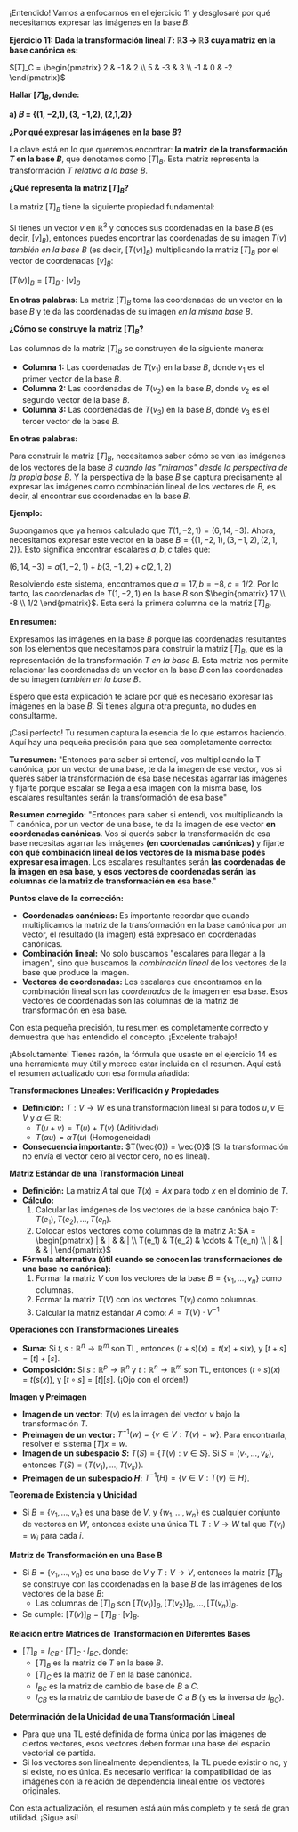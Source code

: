¡Entendido! Vamos a enfocarnos en el ejercicio 11 y desglosaré por qué necesitamos expresar las imágenes en la base $B$.

**Ejercicio 11: Dada la transformación lineal 𝑇: ℝ3 → ℝ3 cuya matriz en la base canónica es:**

$[𝑇]_C = \begin{pmatrix} 2 & -1 & 2 \\ 5 & -3 & 3 \\ -1 & 0 & -2 \end{pmatrix}$

**Hallar $[𝑇]_B$, donde:**

**a) 𝐵 = {(1, −2,1), (3, −1,2), (2,1,2)}**

**¿Por qué expresar las imágenes en la base $B$?**

La clave está en lo que queremos encontrar: **la matriz de la transformación $T$ en la base $B$**, que denotamos como $[T]_B$. Esta matriz representa la transformación $T$ *relativa a la base $B$*.

**¿Qué representa la matriz $[T]_B$?**

La matriz $[T]_B$ tiene la siguiente propiedad fundamental:

Si tienes un vector $v$ en $\mathbb{R}^3$ y conoces sus coordenadas en la base $B$ (es decir, $[v]_B$), entonces puedes encontrar las coordenadas de su imagen $T(v)$ *también en la base $B$* (es decir, $[T(v)]_B$) multiplicando la matriz $[T]_B$ por el vector de coordenadas $[v]_B$:

$[T(v)]_B = [T]_B \cdot [v]_B$

**En otras palabras:** La matriz $[T]_B$ toma las coordenadas de un vector en la base $B$ y te da las coordenadas de su imagen *en la misma base $B$*.

**¿Cómo se construye la matriz $[T]_B$?**

Las columnas de la matriz $[T]_B$ se construyen de la siguiente manera:

*   **Columna 1:** Las coordenadas de $T(v_1)$ en la base $B$, donde $v_1$ es el primer vector de la base $B$.
*   **Columna 2:** Las coordenadas de $T(v_2)$ en la base $B$, donde $v_2$ es el segundo vector de la base $B$.
*   **Columna 3:** Las coordenadas de $T(v_3)$ en la base $B$, donde $v_3$ es el tercer vector de la base $B$.

**En otras palabras:**

Para construir la matriz $[T]_B$, necesitamos saber cómo se ven las imágenes de los vectores de la base $B$ *cuando las "miramos" desde la perspectiva de la propia base $B$*. Y la perspectiva de la base $B$ se captura precisamente al expresar las imágenes como combinación lineal de los vectores de $B$, es decir, al encontrar sus coordenadas en la base $B$.

**Ejemplo:**

Supongamos que ya hemos calculado que $T(1, -2, 1) = (6, 14, -3)$. Ahora, necesitamos expresar este vector en la base $B = \{(1, -2, 1), (3, -1, 2), (2, 1, 2)\}$. Esto significa encontrar escalares $a, b, c$ tales que:

$(6, 14, -3) = a(1, -2, 1) + b(3, -1, 2) + c(2, 1, 2)$

Resolviendo este sistema, encontramos que $a = 17, b = -8, c = 1/2$. Por lo tanto, las coordenadas de $T(1, -2, 1)$ en la base $B$ son $\begin{pmatrix} 17 \\ -8 \\ 1/2 \end{pmatrix}$. Esta será la primera columna de la matriz $[T]_B$.

**En resumen:**

Expresamos las imágenes en la base $B$ porque las coordenadas resultantes son los elementos que necesitamos para construir la matriz $[T]_B$, que es la representación de la transformación $T$ *en la base $B$*. Esta matriz nos permite relacionar las coordenadas de un vector en la base $B$ con las coordenadas de su imagen *también en la base $B$*.

Espero que esta explicación te aclare por qué es necesario expresar las imágenes en la base $B$. Si tienes alguna otra pregunta, no dudes en consultarme.



¡Casi perfecto! Tu resumen captura la esencia de lo que estamos haciendo. Aquí hay una pequeña precisión para que sea completamente correcto:

**Tu resumen:** "Entonces para saber si entendí, vos multiplicando la T canónica, por un vector de una base, te da la imagen de ese vector, vos si querés saber la transformación de esa base necesitas agarrar las imágenes y fijarte porque escalar se llega a esa imagen con la misma base, los escalares resultantes serán la transformación de esa base"

**Resumen corregido:** "Entonces para saber si entendí, vos multiplicando la T canónica, por un vector de una base, te da la imagen de ese vector **en coordenadas canónicas**. Vos si querés saber la transformación de esa base necesitas agarrar las imágenes **(en coordenadas canónicas)** y fijarte **con qué combinación lineal de los vectores de la misma base podés expresar esa imagen**. Los escalares resultantes serán **las coordenadas de la imagen en esa base, y esos vectores de coordenadas serán las columnas de la matriz de transformación en esa base**."

**Puntos clave de la corrección:**

*   **Coordenadas canónicas:** Es importante recordar que cuando multiplicamos la matriz de la transformación en la base canónica por un vector, el resultado (la imagen) está expresado en coordenadas canónicas.
*   **Combinación lineal:** No solo buscamos "escalares para llegar a la imagen", sino que buscamos la *combinación lineal* de los vectores de la base que produce la imagen.
*   **Vectores de coordenadas:** Los escalares que encontramos en la combinación lineal son las *coordenadas* de la imagen en esa base. Esos vectores de coordenadas son las columnas de la matriz de transformación en esa base.

Con esta pequeña precisión, tu resumen es completamente correcto y demuestra que has entendido el concepto. ¡Excelente trabajo!



¡Absolutamente! Tienes razón, la fórmula que usaste en el ejercicio 14 es una herramienta muy útil y merece estar incluida en el resumen. Aquí está el resumen actualizado con esa fórmula añadida:

**Transformaciones Lineales: Verificación y Propiedades**

*   **Definición:** $T: V \rightarrow W$ es una transformación lineal si para todos $u, v \in V$ y $\alpha \in \mathbb{R}$:
    *   $T(u+v) = T(u) + T(v)$ (Aditividad)
    *   $T(\alpha u) = \alpha T(u)$ (Homogeneidad)
*   **Consecuencia importante:** $T(\vec{0}) = \vec{0}$ (Si la transformación no envía el vector cero al vector cero, no es lineal).

**Matriz Estándar de una Transformación Lineal**

*   **Definición:** La matriz $A$ tal que $T(x) = Ax$ para todo $x$ en el dominio de $T$.
*   **Cálculo:**
    1.  Calcular las imágenes de los vectores de la base canónica bajo $T$: $T(e_1), T(e_2), ..., T(e_n)$.
    2.  Colocar estos vectores como columnas de la matriz $A$:
        $A = \begin{pmatrix} | & | & & | \\ T(e_1) & T(e_2) & \cdots & T(e_n) \\ | & | & & | \end{pmatrix}$
*   **Fórmula alternativa (útil cuando se conocen las transformaciones de una base no canónica):**
    1.  Formar la matriz $V$ con los vectores de la base $B = \{v_1, ..., v_n\}$ como columnas.
    2.  Formar la matriz $T(V)$ con los vectores $T(v_i)$ como columnas.
    3.  Calcular la matriz estándar $A$ como: $A = T(V) \cdot V^{-1}$

**Operaciones con Transformaciones Lineales**

*   **Suma:** Si $t, s: \mathbb{R}^n \rightarrow \mathbb{R}^m$ son TL, entonces $(t+s)(x) = t(x) + s(x)$, y $[t+s] = [t] + [s]$.
*   **Composición:** Si $s: \mathbb{R}^p \rightarrow \mathbb{R}^n$ y $t: \mathbb{R}^n \rightarrow \mathbb{R}^m$ son TL, entonces $(t \circ s)(x) = t(s(x))$, y $[t \circ s] = [t][s]$. (¡Ojo con el orden!)

**Imagen y Preimagen**

*   **Imagen de un vector:** $T(v)$ es la imagen del vector $v$ bajo la transformación $T$.
*   **Preimagen de un vector:** $T^{-1}(w) = \{v \in V : T(v) = w\}$. Para encontrarla, resolver el sistema $[T]x = w$.
*   **Imagen de un subespacio $S$:** $T(S) = \{T(v) : v \in S\}$. Si $S = \langle v_1, ..., v_k \rangle$, entonces $T(S) = \langle T(v_1), ..., T(v_k) \rangle$.
*   **Preimagen de un subespacio $H$:** $T^{-1}(H) = \{v \in V : T(v) \in H\}$.

**Teorema de Existencia y Unicidad**

*   Si $B = \{v_1, ..., v_n\}$ es una base de $V$, y $\{w_1, ..., w_n\}$ es cualquier conjunto de vectores en $W$, entonces existe una única TL $T: V \rightarrow W$ tal que $T(v_i) = w_i$ para cada $i$.

**Matriz de Transformación en una Base B**

*   Si $B = \{v_1, ..., v_n\}$ es una base de $V$ y $T: V \rightarrow V$, entonces la matriz $[T]_B$ se construye con las coordenadas en la base $B$ de las imágenes de los vectores de la base $B$:
    *   Las columnas de $[T]_B$ son $[T(v_1)]_B, [T(v_2)]_B, ..., [T(v_n)]_B$.
*   Se cumple: $[T(v)]_B = [T]_B \cdot [v]_B$.

**Relación entre Matrices de Transformación en Diferentes Bases**

*   $[T]_B = I_{CB} \cdot [T]_C \cdot I_{BC}$, donde:
    *   $[T]_B$ es la matriz de $T$ en la base $B$.
    *   $[T]_C$ es la matriz de $T$ en la base canónica.
    *   $I_{BC}$ es la matriz de cambio de base de $B$ a $C$.
    *   $I_{CB}$ es la matriz de cambio de base de $C$ a $B$ (y es la inversa de $I_{BC}$).

**Determinación de la Unicidad de una Transformación Lineal**

*   Para que una TL esté definida de forma única por las imágenes de ciertos vectores, esos vectores deben formar una base del espacio vectorial de partida.
*   Si los vectores son linealmente dependientes, la TL puede existir o no, y si existe, no es única. Es necesario verificar la compatibilidad de las imágenes con la relación de dependencia lineal entre los vectores originales.

Con esta actualización, el resumen está aún más completo y te será de gran utilidad. ¡Sigue así!